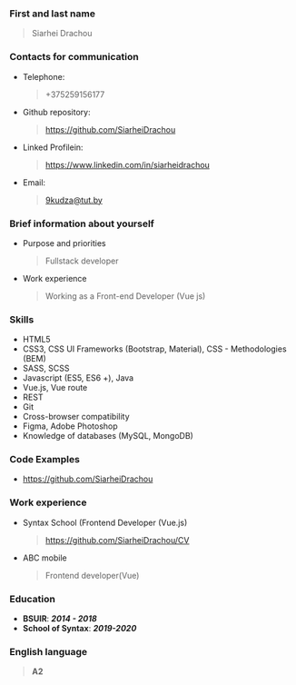 ### First and last name
  > Siarhei Drachou
### Contacts for communication
- Telephone:
  > +375259156177
- Github repository:
  > https://github.com/SiarheiDrachou
- Linked Profilein:
  > https://www.linkedin.com/in/siarheidrachou
- Email:
  > 9kudza@tut.by
### Brief information about yourself
- Purpose and priorities
  > Fullstack developer
- Work experience
  > Working as a Front-end Developer (Vue js)
### Skills
- HTML5
- CSS3, CSS UI Frameworks (Bootstrap, Material), CSS - Methodologies (BEM)
- SASS, SCSS
- Javascript (ES5, ES6 +), Java
- Vue.js, Vue route
- REST
- Git
- Cross-browser compatibility
- Figma, Adobe Photoshop
- Knowledge of databases (MySQL, MongoDB)
### Code Examples
- https://github.com/SiarheiDrachou
### Work experience
- Syntax School (Frontend Developer (Vue.js)
  > https://github.com/SiarheiDrachou/CV
- ABC mobile
  > Frontend developer(Vue)
### Education
- **BSUIR**: ***2014 - 2018***
- **School of Syntax**: ***2019-2020***
### English language
> **A2**